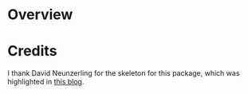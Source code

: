 # Overview

# Credits

I thank David Neunzerling for the skeleton for this package, which was 
highlighted in 
[this blog](https://mdneuzerling.com/post/some-dockerfiles-for-building-r-package-binaries/).